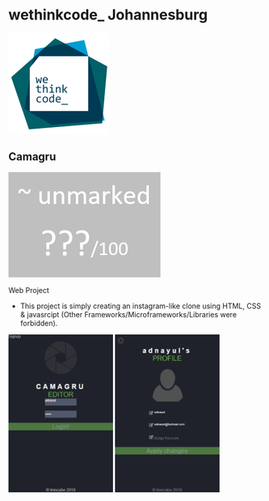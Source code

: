 # wethinkcode_ Johannesburg

![wethinkcode_ logo](resources/wtc.gif)

## Camagru

![final mark](resources/Camagru-finalmark.png)

Web Project

- This project is simply creating an instagram-like clone using HTML, CSS & javasrcipt (Other Frameworks/Microframeworks/Libraries were forbidden).  

<p>
  <img src="resources/001.gif" width="207" height="312" title="login">
  <img src="resources/003.gif" width="207" height="312" title="settings">
</p>
